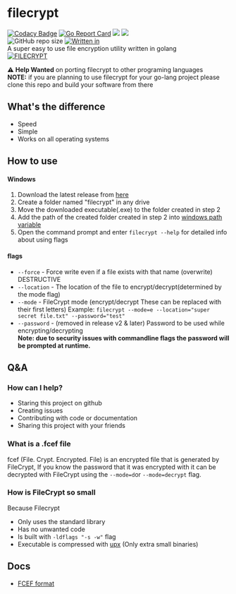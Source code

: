 # filecrypt
[![Codacy Badge](https://app.codacy.com/project/badge/Grade/12610588667845698ee710628e313c0b)](https://www.codacy.com/gh/flew-software/filecrypt/dashboard?utm_source=github.com&amp;utm_medium=referral&amp;utm_content=flew-software/filecrypt&amp;utm_campaign=Badge_Grade)
[![Go Report Card](https://goreportcard.com/badge/github.com/flew-software/filecrypt)](https://goreportcard.com/report/github.com/flew-software/filecrypt)
[![](https://tokei.rs/b1/github/flew-software/filecrypt?category=lines)](https://github.com/flew-software/filecrypt)
![](https://img.shields.io/badge/Binaries%20under-800kb-succes)   
![GitHub repo size](https://img.shields.io/github/repo-size/flew-software/filecrypt)
[![Written in](https://img.shields.io/badge/Written%20in-golang-blue)](https://golang.org)   
A super easy to use file encryption utility written in golang   
[![FILECRYPT](https://repository-images.githubusercontent.com/312549577/6eb8d100-2851-11eb-9c77-3a2a197b95ee)](https://github.com/flew-software/filecrypt)

⚠ **Help Wanted** on porting filecrypt to other programing languages   
**NOTE:** if you are planning to use filecrypt for your go-lang project please clone this repo and build your software from there

## What's the difference
* Speed
* Simple
* Works on all operating systems

## How to use
#### Windows
1. Download the latest release from [here](https://github.com/flew-software/filecrypt/releases/latest)
2. Create a folder named "filecrypt" in any drive
3. Move the downloaded executable(.exe) to the folder created in step 2
4. Add the path of the created folder created in step 2 into [windows path variable](https://docs.alfresco.com/4.2/tasks/fot-addpath.html) 
5. Open the command prompt and enter `filecrypt --help` for detailed info about using flags 

#### flags
* `--force` - Force write even if a file exists with that name (overwrite) DESTRUCTIVE
* `--location` - The location of the file to encrypt/decrypt(determined by the mode flag)
* `--mode` - FileCrypt mode (encrypt/decrypt These can be replaced with their first letters) Example: `filecrypt --mode=e --location="super secret file.txt" --password="test"`
* `--password` - (removed in release v2 & later) Password to be used while encrypting/decrypting   
**Note: due to security issues with commandline flags the password will be prompted at runtime.**


## Q&A
### How can I help?
* Staring this project on github
* Creating issues
* Contributing with code or documentation
* Sharing this project with your friends

### What is a .fcef file
fcef (File. Crypt. Encrypted. File) is an encrypted file that is generated by FileCrypt,
If you know the password that it was encrypted with it can be decrypted with FileCrypt using the `--mode=d`or `--mode=decrypt` flag.

### How is FileCrypt so small
Because Filecrypt
* Only uses the standard library
* Has no unwanted code
* Is built with `-ldflags "-s -w"` flag
* Executable is compressed with [upx](https://upx.github.io/) (Only extra small binaries)

## Docs
* [FCEF format](./docs/fcef_format.md)
